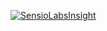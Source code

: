 [![SensioLabsInsight](https://insight.sensiolabs.com/projects/4d840d08-9b54-4728-a473-0e665e44c6cd/big.png)](https://insight.sensiolabs.com/projects/4d840d08-9b54-4728-a473-0e665e44c6cd)
